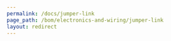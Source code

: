 ```yaml
---
permalink: /docs/jumper-link
page_path: /bom/electronics-and-wiring/jumper-link
layout: redirect
---
```


